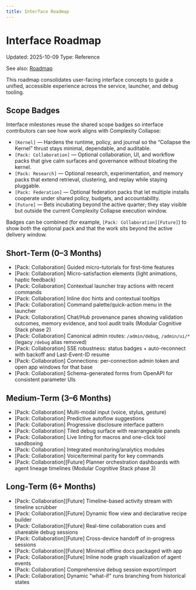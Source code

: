 ```yaml
---
title: Interface Roadmap
---
```


# Interface Roadmap

Updated: 2025-10-09
Type: Reference

See also: [Roadmap](ROADMAP.md)

This roadmap consolidates user-facing interface concepts to guide a unified, accessible experience across the service, launcher, and debug tooling.

## Scope Badges

Interface milestones reuse the shared scope badges so interface contributors can see how work aligns with Complexity Collapse:

- `[Kernel]` — Hardens the runtime, policy, and journal so the “Collapse the Kernel” thrust stays minimal, dependable, and auditable.
- `[Pack: Collaboration]` — Optional collaboration, UI, and workflow packs that give calm surfaces and governance without bloating the kernel.
- `[Pack: Research]` — Optional research, experimentation, and memory packs that extend retrieval, clustering, and replay while staying pluggable.
- `[Pack: Federation]` — Optional federation packs that let multiple installs cooperate under shared policy, budgets, and accountability.
- `[Future]` — Bets incubating beyond the active quarter; they stay visible but outside the current Complexity Collapse execution window.

Badges can be combined (for example, `[Pack: Collaboration][Future]`) to show both the optional pack and that the work sits beyond the active delivery window.

## Short‑Term (0–3 Months)
- [Pack: Collaboration] Guided micro-tutorials for first-time features
- [Pack: Collaboration] Micro-satisfaction elements (light animations, haptic feedback)
- [Pack: Collaboration] Contextual launcher tray actions with recent commands
- [Pack: Collaboration] Inline doc hints and contextual tooltips
- [Pack: Collaboration] Command palette/quick-action menu in the launcher
- [Pack: Collaboration] Chat/Hub provenance panes showing validation outcomes, memory evidence, and tool audit trails (Modular Cognitive Stack phase 2)
 - [Pack: Collaboration] Canonical admin routes: `/admin/debug`, `/admin/ui/*` (legacy `/debug` alias removed)
 - [Pack: Collaboration] SSE robustness: status badges + auto-reconnect with backoff and Last-Event-ID resume
 - [Pack: Collaboration] Connections: per-connection admin token and open app windows for that base
 - [Pack: Collaboration] Schema-generated forms from OpenAPI for consistent parameter UIs

## Medium‑Term (3–6 Months)
- [Pack: Collaboration] Multi-modal input (voice, stylus, gesture)
- [Pack: Collaboration] Predictive autoflow suggestions
- [Pack: Collaboration] Progressive disclosure interface pattern
- [Pack: Collaboration] Tiled debug surface with rearrangeable panels
- [Pack: Collaboration] Live linting for macros and one-click tool sandboxing
- [Pack: Collaboration] Integrated monitoring/analytics modules
- [Pack: Collaboration] Voice/terminal parity for key commands
- [Pack: Collaboration][Future] Planner orchestration dashboards with agent lineage timelines (Modular Cognitive Stack phase 3)

## Long‑Term (6+ Months)
- [Pack: Collaboration][Future] Timeline-based activity stream with timeline scrubber
- [Pack: Collaboration][Future] Dynamic flow view and declarative recipe builder
- [Pack: Collaboration][Future] Real-time collaboration cues and shareable debug sessions
- [Pack: Collaboration][Future] Cross-device handoff of in-progress sessions
- [Pack: Collaboration][Future] Minimal offline docs packaged with app
- [Pack: Collaboration][Future] Inline node graph visualization of agent events
- [Pack: Collaboration] Comprehensive debug session export/import
- [Pack: Collaboration] Dynamic "what-if" runs branching from historical states
